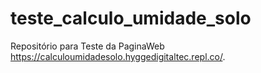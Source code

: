 # teste_calculo_umidade_solo
Repositório para Teste da PaginaWeb https://calculoumidadesolo.hyggedigitaltec.repl.co/.
